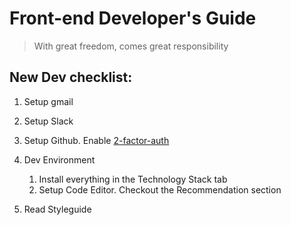 # Front-end Developer's Guide

> With great freedom, comes great responsibility

## 

## New Dev checklist:

1. Setup gmail

2. Setup Slack

3. Setup Github. Enable [2-factor-auth](https://github.com/blog/1614-two-factor-authentication)

4. Dev Environment  
   1. Install everything in the Technology Stack tab  
   2. Setup Code Editor. Checkout the Recommendation section

5. Read Styleguide



